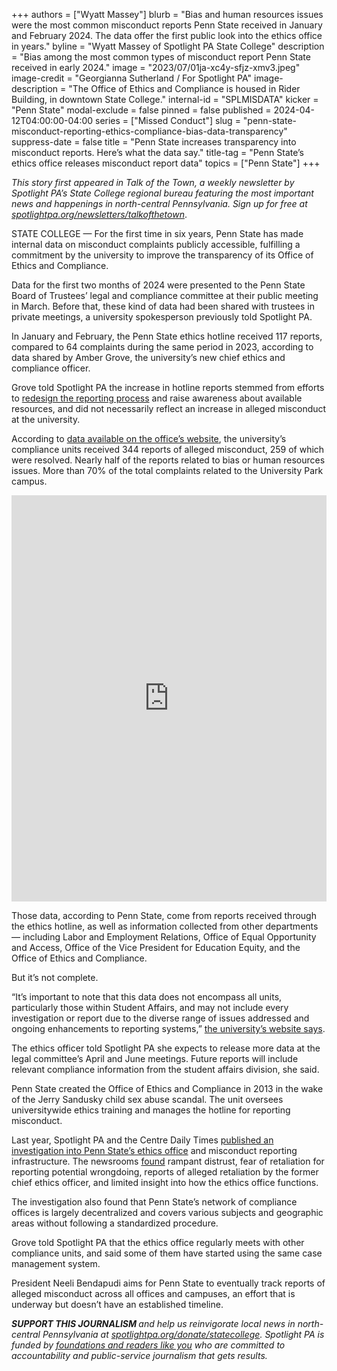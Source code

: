+++
authors = ["Wyatt Massey"]
blurb = "Bias and human resources issues were the most common misconduct reports Penn State received in January and February 2024. The data offer the first public look into the ethics office in years."
byline = "Wyatt Massey of Spotlight PA State College"
description = "Bias among the most common types of misconduct report Penn State received in early 2024."
image = "2023/07/01ja-xc4y-sfjz-xmv3.jpeg"
image-credit = "Georgianna Sutherland / For Spotlight PA"
image-description = "The Office of Ethics and Compliance is housed in Rider Building, in downtown State College."
internal-id = "SPLMISDATA"
kicker = "Penn State"
modal-exclude = false
pinned = false
published = 2024-04-12T04:00:00-04:00
series = ["Missed Conduct"]
slug = "penn-state-misconduct-reporting-ethics-compliance-bias-data-transparency"
suppress-date = false
title = "Penn State increases transparency into misconduct reports. Here’s what the data say."
title-tag = "Penn State’s ethics office releases misconduct report data"
topics = ["Penn State"]
+++

<em>This story first appeared in Talk of the Town, a weekly newsletter by Spotlight PA’s State College regional bureau featuring the most important news and happenings in north-central Pennsylvania. Sign up for free at </em><a href="https://www.spotlightpa.org/newsletters/talkofthetown"><em>spotlightpa.org/newsletters/talkofthetown</em></a>.

STATE COLLEGE — For the first time in six years, Penn State has made internal data on misconduct complaints publicly accessible, fulfilling a commitment by the university to improve the transparency of its Office of Ethics and Compliance.

Data for the first two months of 2024 were presented to the Penn State Board of Trustees’ legal and compliance committee at their public meeting in March. Before that, these kind of data had been shared with trustees in private meetings, a university spokesperson previously told Spotlight PA.

<script src="https://www.spotlightpa.org/embed.js" async></script><div data-spl-embed-version="1" data-spl-src="https://www.spotlightpa.org/embeds/newsletter/?cta=Sign%20up%20for%20our%20new%20regional%20newsletter%2C%20%3Cb%3ETalk%20of%20the%20Town%3C%2Fb%3E%2C%20and%20get%20all%20the%20news%20and%20notes%20from%20State%20College%20and%20north-central%20PA.&button=Sign%20Up%20Now&preselect=state_college&eyebrow=DON'T%20MISS%20A%20BEAT"></div>

In January and February, the Penn State ethics hotline received 117 reports, compared to 64 complaints during the same period in 2023, according to data shared by Amber Grove, the university’s new chief ethics and compliance officer.

Grove told Spotlight PA the increase in hotline reports stemmed from efforts to <a href="https://www.spotlightpa.org/newsletters/talkofthetown/nov-16-psu-redesigns-misconduct-reporting-website/">redesign the reporting process</a> and raise awareness about available resources, and did not necessarily reflect an increase in alleged misconduct at the university.

According to <a href="https://universityethics.psu.edu/assets/uploads/documents/Web-PDF-and-Doc.pdf">data available on the office’s website</a>, the university’s compliance units received 344 reports of alleged misconduct, 259 of which were resolved. Nearly half of the reports related to bias or human resources issues. More than 70% of the total complaints related to the University Park campus.

<iframe title="Most common reports of misconduct at Penn State" aria-label="Bar Chart" id="datawrapper-chart-8hdP8" src="https://datawrapper.dwcdn.net/8hdP8/5/" scrolling="no" frameborder="0" style="width: 0; min-width: 100% !important; border: none;" height="650" data-external="1"></iframe><script type="text/javascript">!function(){"use strict";window.addEventListener("message",(function(a){if(void 0!==a.data["datawrapper-height"]){var e=document.querySelectorAll("iframe");for(var t in a.data["datawrapper-height"])for(var r=0;r<e.length;r++)if(e[r].contentWindow===a.source){var i=a.data["datawrapper-height"][t]+"px";e[r].style.height=i}}}))}();
</script>

Those data, according to Penn State, come from reports received through the ethics hotline, as well as information collected from other departments — including Labor and Employment Relations, Office of Equal Opportunity and Access, Office of the Vice President for Education Equity, and the Office of Ethics and Compliance.

But it’s not complete.

“It’s important to note that this data does not encompass all units, particularly those within Student Affairs, and may not include every investigation or report due to the diverse range of issues addressed and ongoing enhancements to reporting systems,” <a href="https://universityethics.psu.edu/assets/uploads/documents/Web-PDF-and-Doc.pdf">the university’s website says</a>.

<script src="https://www.spotlightpa.org/embed.js" async></script><div data-spl-embed-version="1" data-spl-src="https://www.spotlightpa.org/embeds/donate/"></div>

The ethics officer told Spotlight PA she expects to release more data at the legal committee’s April and June meetings. Future reports will include relevant compliance information from the student affairs division, she said.

Penn State created the Office of Ethics and Compliance in 2013 in the wake of the Jerry Sandusky child sex abuse scandal. The unit oversees universitywide ethics training and manages the hotline for reporting misconduct.

Last year, Spotlight PA and the Centre Daily Times <a href="https://www.spotlightpa.org/statecollege/2023/07/penn-state-sandusky-accountability-transparency-misconduct-retaliation/">published an investigation into Penn State’s ethics office</a> and misconduct reporting infrastructure. The newsrooms <a href="https://www.spotlightpa.org/statecollege/2023/07/penn-state-missed-conduct-investigation-takeaways/">found</a> rampant distrust, fear of retaliation for reporting potential wrongdoing, reports of alleged retaliation by the former chief ethics officer, and limited insight into how the ethics office functions.

The investigation also found that Penn State’s network of compliance offices is largely decentralized and covers various subjects and geographic areas without following a standardized procedure.

Grove told Spotlight PA that the ethics office regularly meets with other compliance units, and said some of them have started using the same case management system.

President Neeli Bendapudi aims for Penn State to eventually track reports of alleged misconduct across all offices and campuses, an effort that is underway but doesn’t have an established timeline.

<script src="https://www.spotlightpa.org/embed.js" async></script><div data-spl-embed-version="1" data-spl-src="https://www.spotlightpa.org/embeds/tips/?tip_text=Do%20you%20have%20a%20tip%20about%20Penn%20State%3F%20We%20want%20to%20hear%20from%20you."></div>

<strong><em>SUPPORT THIS JOURNALISM </em></strong><em>and help us reinvigorate local news in north-central Pennsylvania at </em><a href="http://spotlightpa.org/donate/statecollege"><em>spotlightpa.org/donate/statecollege</em></a><em>. Spotlight PA is funded by </em><a href="https://www.spotlightpa.org/support"><em>foundations and readers like you</em></a><em> who are committed to accountability and public-service journalism that gets results.</em>

